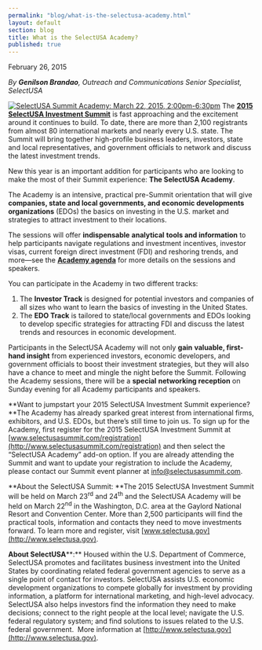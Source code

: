 ```yaml
---
permalink: "blog/what-is-the-selectusa-academy.html"
layout: default
section: blog
title: What is the SelectUSA Academy?
published: true
---
```


February 26, 2015

_By **Genilson Brandao**, Outreach and Communications Senior Specialist, SelectUSA_

<span class="imgright">[![SelectUSA Summit Academy: March 22, 2015, 2:00pm-6:30pm](https://tradegov.files.wordpress.com/2015/02/academy-logo.png?w=300&#038;h=78)](http://www.selectusasummit.com)</span> The [**2015 SelectUSA Investment Summit**](http://www.selectusasummit.com/) is fast approaching and the excitement around it continues to build. To date, there are more than 2,100 registrants from almost 80 international markets and nearly every U.S. state. The Summit will bring together high-profile business leaders, investors, state and local representatives, and government officials to network and discuss the latest investment trends.

New this year is an important addition for participants who are looking to make the most of their Summit experience: **The SelectUSA Academy**.

The Academy is an intensive, practical pre-Summit orientation that will give **companies, state and local governments, and economic developments organizations** (EDOs) the basics on investing in the U.S. market and strategies to attract investment to their locations.

The sessions will offer **indispensable** **analytical** **tools and information** to help participants navigate regulations and investment incentives, investor visas, current foreign direct investment (FDI) and reshoring trends, and more—see the [**Academy agenda**](http://www.selectusasummit.com/agenda) for more details on the sessions and speakers.

You can participate in the Academy in two different tracks:

1.  The **Investor Track** is designed for potential investors and companies of all sizes who want to learn the basics of investing in the United States.
2.  The **EDO Track** is tailored to state/local governments and EDOs looking to develop specific strategies for attracting FDI and discuss the latest trends and resources in economic development.

Participants in the SelectUSA Academy will not only **gain** **valuable, first-hand insight** from experienced investors, economic developers, and government officials to boost their investment strategies, but they will also have a chance to meet and mingle the night before the Summit. Following the Academy sessions, there will be a **special** **networking reception** on Sunday evening for all Academy participants and speakers.

**Want to jumpstart your 2015 SelectUSA Investment Summit experience? **The Academy has already sparked great interest from international firms, exhibitors, and U.S. EDOs, but there’s still time to join us. To sign up for the Academy, first register for the 2015 SelectUSA Investment Summit at [www.selectusasummit.com/registration](http://www.selectusasummit.com/registration) and then select the “SelectUSA Academy” add-on option. If you are already attending the Summit and want to update your registration to include the Academy, please contact our Summit event planner at [info@selectusasummit.com](mailto:info@selectusasummit.com).

**About the SelectUSA Summit: **The 2015 SelectUSA Investment Summit will be held on March 23<sup>rd</sup> and 24<sup>th</sup> and the SelectUSA Academy will be held on March 22<sup>nd</sup> in the Washington, D.C. area at the Gaylord National Resort and Convention Center. More than 2,500 participants will find the practical tools, information and contacts they need to move investments forward. To learn more and register, visit [www.selectusa.gov](http://www.selectusa.gov).

**About SelectUSA****:** Housed within the U.S. Department of Commerce, SelectUSA promotes and facilitates business investment into the United States by coordinating related federal government agencies to serve as a single point of contact for investors. SelectUSA assists U.S. economic development organizations to compete globally for investment by providing information, a platform for international marketing, and high-level advocacy. SelectUSA also helps investors find the information they need to make decisions; connect to the right people at the local level; navigate the U.S. federal regulatory system; and find solutions to issues related to the U.S. federal government.  More information at [http://www.selectusa.gov](http://www.selectusa.gov).